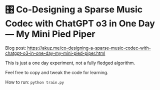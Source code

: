 # 🎛️ Co-Designing a Sparse Music Codec with ChatGPT o3 in One Day — My Mini Pied Piper

Blog post: https://akuz.me/co-designing-a-sparse-music-codec-with-chatgpt-o3-in-one-day-my-mini-pied-piper.html

This is just a one day experiment, not a fully fledged algorithm.

Feel free to copy and tweak the code for learning.

How to run: `python train.py`